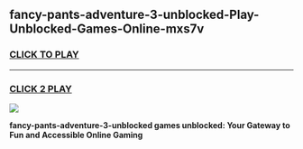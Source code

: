 
## fancy-pants-adventure-3-unblocked-Play-Unblocked-Games-Online-mxs7v
<h3>
<a href="https://premium76.site?title=fancy-pants-adventure-3-unblocked&ref=25A">CLICK TO PLAY</a></h3>
<hr>

<h3>
<a href="https://premium76.site?title=fancy-pants-adventure-3-unblocked&ref=25A">CLICK 2 PLAY</a>
  
</h3>

<a href="https://premium76.site?title=fancy-pants-adventure-3-unblocked&ref=25A"><img src="https://clearcache.store/games.png"></a>


**fancy-pants-adventure-3-unblocked games unblocked: Your Gateway to Fun and Accessible Online Gaming**
